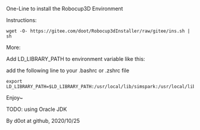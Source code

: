 One-Line to install the Robocup3D Environment

Instructions:

```
wget -O- https://gitee.com/doot/Robocup3dInstaller/raw/gitee/ins.sh | sh
```

More:

Add LD_LIBRARY_PATH to environment variable like this:

add the following line to your .bashrc or .zshrc file
```
export LD_LIBRARY_PATH=$LD_LIBRARY_PATH:/usr/local/lib/simspark:/usr/local/lib/rcssserver3d
```



Enjoy~

TODO: using Oracle JDK

By d0ot at github, 2020/10/25
